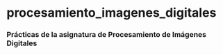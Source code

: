 # procesamiento_imagenes_digitales
<html>
	<h3>Prácticas de la asignatura de Procesamiento de Imágenes Digitales</h3>
</html>

